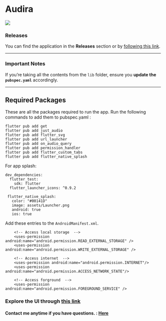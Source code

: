 # Audira

<img src="assets/preview/preview.png" />

### Releases
You can find the application in the **Releases** section or by [following this link](https://github.com/ahvvad/Audira/releases).

---

###  Important Notes
If you’re taking all the contents from the `lib` folder, ensure you **update the `pubspec.yaml`** accordingly.

---

## Required Packages
These are all the packages required to run the app. Run the following commands to add them to pubspec.yaml :

```
flutter pub add get
flutter pub add just_audio
flutter pub add flutter_svg
flutter pub add url_launcher
flutter pub add on_audio_query
flutter pub add permission_handler
flutter pub add flutter_custom_tabs
flutter pub add flutter_native_splash
```
For app splash:
```
dev_dependencies:
  flutter_test:
    sdk: flutter
  flutter_launcher_icons: ^0.9.2

 flutter_native_splash:
   color: "#00141D"
   image: assets/Launcher.png 
   android: true
   ios: true
```
Add these entries to the `AndroidManifest.xml`.
```
    <!-- Access local storage  -->
    <uses-permission android:name="android.permission.READ_EXTERNAL_STORAGE" />
    <uses-permission android:name="android.permission.WRITE_EXTERNAL_STORAGE" />

    <!-- Access internet  -->
    <uses-permission android:name="android.permission.INTERNET"/>
    <uses-permission android:name="android.permission.ACCESS_NETWORK_STATE"/>
    
    <!-- Access forground  -->
    <uses-permission android:name="android.permission.FOREGROUND_SERVICE" />
```

### Explore the UI through [this link](assets/preview)

#### **Contact me anytime if you have questions.** : [Here](https://linktr.ee/userahmed)
